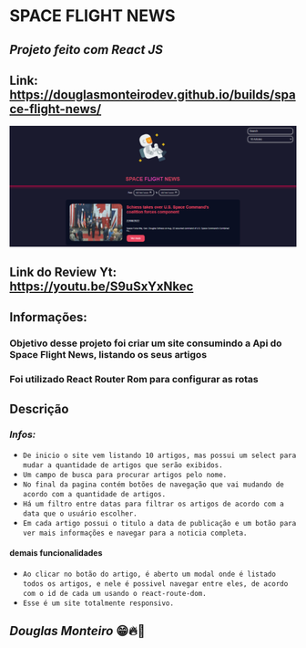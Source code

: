 # SPACE FLIGHT NEWS

## <i>Projeto feito com React JS </i>

## Link: https://douglasmonteirodev.github.io/builds/space-flight-news/

<p align="center">
      <img src="src/assets/preview/home_preview.png">
 </p>

## Link do Review Yt: https://youtu.be/S9uSxYxNkec

## Informações:

### Objetivo desse projeto foi criar um site consumindo a Api do Space Flight News, listando os seus artigos

### Foi utilizado React Router Rom para configurar as rotas

## Descrição

###

### <i> Infos: </i>

- `De inicio o site vem listando 10 artigos, mas possui um select para mudar a quantidade de artigos que serão exibidos.`
- `Um campo de busca para procurar artigos pelo nome.`
- `No final da pagina contém botões de navegação que vai mudando de acordo com a quantidade de artigos.`
- `Há um filtro entre datas para filtrar os artigos de acordo com a data que o usuário escolher.`
- `Em cada artigo possui o titulo a data de publicação e um botão para ver mais informações e navegar para a noticia completa.`

#### demais funcionalidades

- `Ao clicar no botão do artigo, é aberto um modal onde é listado todos os artigos, e nele é possivel navegar entre eles, de acordo com o id de cada um usando o react-route-dom.`
- `Esse é um site totalmente responsivo.`

## <i>Douglas Monteiro</i> 😁🔥🚀
